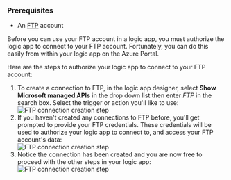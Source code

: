 ### <a name="prerequisites"></a>Prerequisites

- An [FTP](https://wikipedia.org/wiki/File_Transfer_Protocol) account  


Before you can use your FTP account in a logic app, you must authorize the logic app to connect to your FTP account. Fortunately, you can do this easily from within your logic app on the Azure Portal.  

Here are the steps to authorize your logic app to connect to your FTP account:  
1. To create a connection to FTP, in the logic app designer, select **Show Microsoft managed APIs** in the drop down list then enter *FTP* in the search box. Select the trigger or action you'll like to use:  
![FTP connection creation step](./media/connectors-create-api-ftp/ftp-1.png)  
2. If you haven't created any connections to FTP before, you'll get prompted to provide your FTP credentials. These credentials will be used to authorize your logic app to connect to, and access your FTP account's data:  
![FTP connection creation step](./media/connectors-create-api-ftp/ftp-2.png)  
3. Notice the connection has been created and you are now free to proceed with the other steps in your logic app:  
 ![FTP connection creation step](./media/connectors-create-api-ftp/ftp-3.png)  

